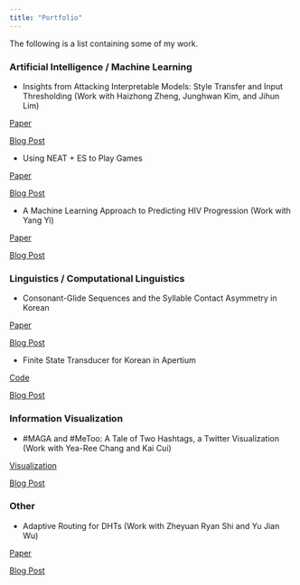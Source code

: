 ```yaml
---
title: "Portfolio"
---
```


The following is a list containing some of my work.

<!---
# TODO
* Make a post for each work explaining the project and its contribution.
* Make the code accessible.
-->

### Artificial Intelligence / Machine Learning
- Insights from Attacking Interpretable Models: Style Transfer and Input Thresholding (Work with Haizhong Zheng, Junghwan Kim, and Jihun Lim) 

[Paper](https://github.com/mindojune/mindojune.github.io/blob/master/_data/eecs598_012_project.pdf)

[Blog Post](https://mindojune.github.io/2019/08/05/01ADV.html)

- Using NEAT + ES to Play Games

[Paper](https://github.com/mindojune/mindojune.github.io/blob/master/_data/cs81.pdf)

[Blog Post](https://mindojune.github.io/2019/08/05/02NEAT+ES.html)

- A Machine Learning Approach to Predicting HIV Progression (Work with Yang Yi) 

[Paper](https://github.com/mindojune/mindojune.github.io/blob/master/_data/cs68.pdf)

[Blog Post](https://mindojune.github.io/2019/08/05/03ML_HIV.html)


### Linguistics / Computational Linguistics
- Consonant-Glide Sequences and the Syllable Contact Asymmetry in Korean

[Paper](https://github.com/mindojune/mindojune.github.io/blob/master/_data/ling85.pdf)

[Blog Post](https://mindojune.github.io/2019/08/05/04PHON.html)

- Finite State Transducer for Korean in Apertium

[Code](https://github.com/mindojune/kor-transducer)

[Blog Post](https://mindojune.github.io/2019/08/05/05FST.html)


### Information Visualization
- #MAGA and #MeToo: A Tale of Two Hashtags, a Twitter Visualization (Work with Yea-Ree Chang and Kai Cui)

[Visualization](https://cyearee.github.io/twitter_visualization/index.html)

[Blog Post](https://mindojune.github.io/2019/08/05/06VIZ.html)


### Other
- Adaptive Routing for DHTs (Work with Zheyuan Ryan Shi and Yu Jian Wu) 

[Paper](https://github.com/mindojune/mindojune.github.io/blob/master/_data/cs87_project.pdf)

[Blog Post](https://mindojune.github.io/2019/08/05/07DHT.html)
<!---
Should I include every work that's appropriate in length and quality, without considering its relevance?
-->
